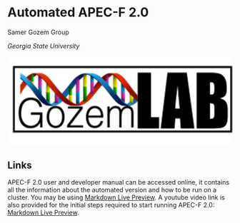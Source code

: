 # Automated APEC-F 2.0


Samer Gozem Group 

*Georgia State University*

![This is an alt text.](gozemlab.png "This is a sample image.")

## Links
APEC-F 2.0 user and developer  manual can be accessed online, it contains all the information about the automated version and how to be run on a cluster.
You may be using [Markdown Live Preview](http://gozemlab.com/APEC-F-2.0-Manual.pdf).
A youtube video link is also provided for the initial steps required to start running APEC-F 2.0: [Markdown Live Preview](https://www.youtube.com/watch?v=QKPV2fbTPbQ).
